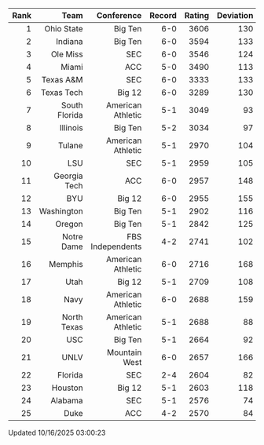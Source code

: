 | Rank  | Team                 | Conference           | Record   | Rating | Deviation |
| ---:  | ---:                 | ---:                 | ---:     | ---:   | ---:      |
| 1     | Ohio State           | Big Ten              | 6-0      | 3606   | 130       |
| 2     | Indiana              | Big Ten              | 6-0      | 3594   | 133       |
| 3     | Ole Miss             | SEC                  | 6-0      | 3546   | 124       |
| 4     | Miami                | ACC                  | 5-0      | 3490   | 113       |
| 5     | Texas A&M            | SEC                  | 6-0      | 3333   | 133       |
| 6     | Texas Tech           | Big 12               | 6-0      | 3289   | 130       |
| 7     | South Florida        | American Athletic    | 5-1      | 3049   | 93        |
| 8     | Illinois             | Big Ten              | 5-2      | 3034   | 97        |
| 9     | Tulane               | American Athletic    | 5-1      | 2970   | 104       |
| 10    | LSU                  | SEC                  | 5-1      | 2959   | 105       |
| 11    | Georgia Tech         | ACC                  | 6-0      | 2957   | 148       |
| 12    | BYU                  | Big 12               | 6-0      | 2955   | 155       |
| 13    | Washington           | Big Ten              | 5-1      | 2902   | 116       |
| 14    | Oregon               | Big Ten              | 5-1      | 2842   | 125       |
| 15    | Notre Dame           | FBS Independents     | 4-2      | 2741   | 102       |
| 16    | Memphis              | American Athletic    | 6-0      | 2716   | 168       |
| 17    | Utah                 | Big 12               | 5-1      | 2709   | 108       |
| 18    | Navy                 | American Athletic    | 6-0      | 2688   | 159       |
| 19    | North Texas          | American Athletic    | 5-1      | 2688   | 88        |
| 20    | USC                  | Big Ten              | 5-1      | 2664   | 92        |
| 21    | UNLV                 | Mountain West        | 6-0      | 2657   | 166       |
| 22    | Florida              | SEC                  | 2-4      | 2604   | 82        |
| 23    | Houston              | Big 12               | 5-1      | 2603   | 118       |
| 24    | Alabama              | SEC                  | 5-1      | 2576   | 74        |
| 25    | Duke                 | ACC                  | 4-2      | 2570   | 84        |

Updated 10/16/2025 03:00:23
